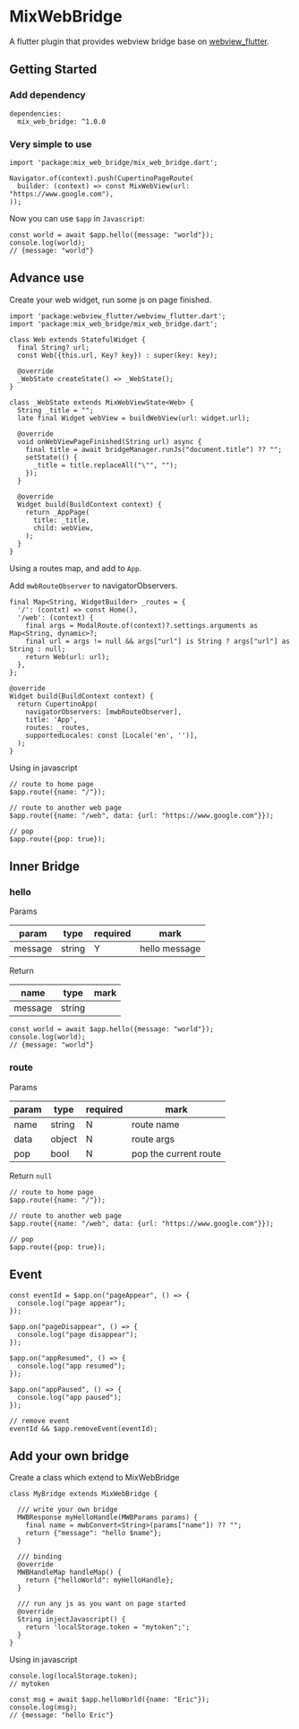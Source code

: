 # MixWebBridge

A flutter plugin that provides webview bridge base on [webview_flutter](https://pub.dev/packages/webview_flutter).

## Getting Started

### Add dependency

    dependencies:
      mix_web_bridge: ^1.0.0


### Very simple to use

    import 'package:mix_web_bridge/mix_web_bridge.dart';

    Navigator.of(context).push(CupertinoPageRoute(
      builder: (context) => const MixWebView(url: "https://www.google.com"),
    ));

Now you can use `$app` in `Javascript`:

    const world = await $app.hello({message: "world"});
    console.log(world);
    // {message: "world"}

## Advance use

Create your web widget, run some js on page finished.

    import 'package:webview_flutter/webview_flutter.dart';
    import 'package:mix_web_bridge/mix_web_bridge.dart';

    class Web extends StatefulWidget {
      final String? url;
      const Web({this.url, Key? key}) : super(key: key);

      @override
      _WebState createState() => _WebState();
    }

    class _WebState extends MixWebViewState<Web> {
      String _title = "";
      late final Widget webView = buildWebView(url: widget.url);

      @override
      void onWebViewPageFinished(String url) async {
        final title = await bridgeManager.runJs("document.title") ?? "";
        setState(() {
          _title = title.replaceAll("\"", "");
        });
      }

      @override
      Widget build(BuildContext context) {
        return _AppPage(
          title: _title,
          child: webView,
        );
      }
    }

Using a routes map, and add to `App`.

Add `mwbRouteObserver` to navigatorObservers.

    final Map<String, WidgetBuilder> _routes = {
      '/': (contxt) => const Home(),
      '/web': (context) {
        final args = ModalRoute.of(context)?.settings.arguments as Map<String, dynamic>?;
        final url = args != null && args["url"] is String ? args["url"] as String : null;
        return Web(url: url);
      },
    };

    @override
    Widget build(BuildContext context) {
      return CupertinoApp(
        navigatorObservers: [mwbRouteObserver],
        title: 'App',
        routes: _routes,
        supportedLocales: const [Locale('en', '')],
      );
    }

Using in javascript

    // route to home page
    $app.route({name: "/"});

    // route to another web page 
    $app.route({name: "/web", data: {url: "https://www.google.com"}});

    // pop
    $app.route({pop: true});


## Inner Bridge

### hello

Params

| param   | type   | required | mark          |
| ------- | ------ | -------- | ------------- |
| message | string | Y        | hello message |

Return

| name    | type   | mark |
| ------- | ------ | ---- |
| message | string |

    const world = await $app.hello({message: "world"});
    console.log(world);
    // {message: "world"}

### route

Params

| param | type   | required | mark                  |
| ----- | ------ | -------- | --------------------- |
| name  | string | N        | route name            |
| data  | object | N        | route args            |
| pop   | bool   | N        | pop the current route |

Return `null`

    // route to home page
    $app.route({name: "/"});

    // route to another web page 
    $app.route({name: "/web", data: {url: "https://www.google.com"}});

    // pop
    $app.route({pop: true});

## Event

    const eventId = $app.on("pageAppear", () => {
      console.log("page appear");
    });

    $app.on("pageDisappear", () => {
      console.log("page disappear");
    });

    $app.on("appResumed", () => {
      console.log("app resumed");
    });

    $app.on("appPaused", () => {
      console.log("app paused");
    });

    // remove event
    eventId && $app.removeEvent(eventId);

## Add your own bridge

Create a class which extend to MixWebBridge

    class MyBridge extends MixWebBridge {

      /// write your own bridge
      MWBResponse myHelloHandle(MWBParams params) {
        final name = mwbConvert<String>(params["name"]) ?? "";
        return {"message": "hello $name"};
      }

      /// binding
      @override
      MWBHandleMap handleMap() {
        return {"helloWorld": myHelloHandle};
      }

      /// run any js as you want on page started
      @override
      String injectJavascript() {
        return 'localStorage.token = "mytoken";';
      }
    }

Using in javascript

    console.log(localStorage.token);
    // mytoken

    const msg = await $app.helloWorld({name: "Eric"});
    console.log(msg);
    // {message: "hello Eric"}
